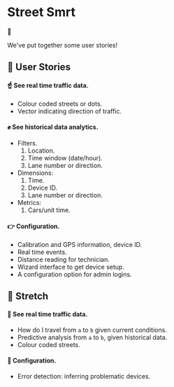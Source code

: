 # Street Smrt

:blue_car:

We've put together some user stories!

## :muscle: User Stories

#### :point_up: See real time traffic data.

+ Colour coded streets or dots.
+ Vector indicating direction of traffic.

#### :fist: See historical data analytics.

+ Filters.
    1. Location.
    2. Time window (date/hour).
    3. Lane number or direction.
+ Dimensions:
    1. Time.
    2. Device ID.
    3. Lane number or direction.
+ Metrics:
    1. Cars/unit time.

#### :point_right: Configuration.

+ Calibration and GPS information, device ID.
+ Real time events.
+ Distance reading for technician.
+ Wizard interface to get device setup.
+ A configuration option for admin logins.

## :metal: Stretch

#### :raised_hands: See real time traffic data.

+ How do I travel from `a` to `b` given current conditions.
+ Predictive analysis from `a` to `b`, given historical data.
+ Colour coded streets.

#### :open_hands: Configuration.

+ Error detection: inferring problematic devices.
